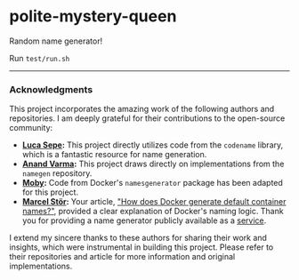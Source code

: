 # polite-mystery-queen

Random name generator!

Run `test/run.sh`

---

### Acknowledgments

This project incorporates the amazing work of the following authors and repositories. I am deeply grateful for their contributions to the open-source community:

- **[Luca Sepe](https://github.com/lucasepe/codename):** This project directly utilizes code from the `codename` library, which is a fantastic resource for name generation.
- **[Anand Varma](https://github.com/anandvarma/namegen):** This project draws directly on implementations from the `namegen` repository.
- **[Moby](https://github.com/moby/moby/tree/master/pkg/namesgenerator):** Code from Docker's `namesgenerator` package has been adapted for this project.
- **[Marcel Stör](https://frightanic.com/computers/docker-default-container-names/):** Your article, ["How does Docker generate default container names?"](https://frightanic.com/computers/docker-default-container-names/), provided a clear explanation of Docker's naming logic.  Thank you for providing a name generator publicly available as a [service](http://frightanic.com/goodies_content/docker-names.php).

I extend my sincere thanks to these authors for sharing their work and insights, which were instrumental in building this project. Please refer to their repositories and article for more information and original implementations.
